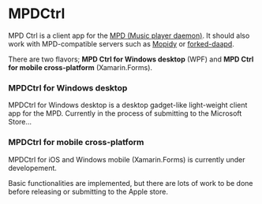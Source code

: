 # MPDCtrl

MPD Ctrl is a client app for the [MPD (Music player daemon)](http://www.musicpd.org/). It should also work with MPD-compatible servers such as [Mopidy](https://www.mopidy.com/) or [forked-daapd](http://ejurgensen.github.io/forked-daapd/). 
  
There are two flavors; **MPD Ctrl for Windows desktop** (WPF) and **MPD Ctrl for mobile cross-platform** (Xamarin.Forms).  

### MPDCtrl for Windows desktop

MPDCtrl for Windows desktop is a desktop gadget-like light-weight client app for the MPD. Currently in the process of submitting to the Microsoft Store…
  
 
   
### MPDCtrl for mobile cross-platform

MPDCtrl for iOS and Windows mobile (Xamarin.Forms) is currently under developement.   
  
Basic functionalities are implemented, but there are lots of work to be done before releasing or submitting to the Apple store.  

